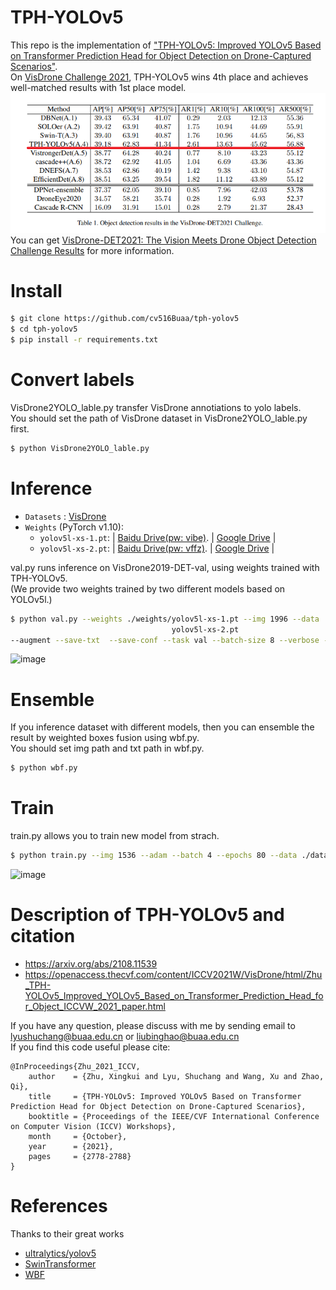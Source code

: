 # TPH-YOLOv5
This repo is the implementation of ["TPH-YOLOv5: Improved YOLOv5 Based on Transformer Prediction Head for Object Detection on Drone-Captured Scenarios"](https://openaccess.thecvf.com/content/ICCV2021W/VisDrone/html/Zhu_TPH-YOLOv5_Improved_YOLOv5_Based_on_Transformer_Prediction_Head_for_Object_ICCVW_2021_paper.html).   
On [VisDrone Challenge 2021](http://aiskyeye.com/), TPH-YOLOv5 wins 4th place and achieves well-matched results with 1st place model.
![image](images/result.png)  
You can get [VisDrone-DET2021: The Vision Meets Drone Object Detection Challenge Results](https://openaccess.thecvf.com/content/ICCV2021W/VisDrone/html/Cao_VisDrone-DET2021_The_Vision_Meets_Drone_Object_Detection_Challenge_Results_ICCVW_2021_paper.html) for more information.

# Install
```bash
$ git clone https://github.com/cv516Buaa/tph-yolov5
$ cd tph-yolov5
$ pip install -r requirements.txt
```
# Convert labels
VisDrone2YOLO_lable.py transfer VisDrone annotiations to yolo labels.  
You should set the path of VisDrone dataset in VisDrone2YOLO_lable.py first.
```bash
$ python VisDrone2YOLO_lable.py
```

# Inference
* `Datasets` : [VisDrone](http://aiskyeye.com/download/object-detection-2/)
* `Weights` (PyTorch
v1.10): 
    * `yolov5l-xs-1.pt`:  | [Baidu Drive(pw: vibe)](https://pan.baidu.com/s/1APETgMoeCOvZi1GsBZERrg). |  [Google Drive](https://drive.google.com/file/d/1nGeKl3qOa26v3haGSDmLjeA0cjDD9p61/view?usp=sharing) |
    * `yolov5l-xs-2.pt`:  | [Baidu Drive(pw: vffz)](https://pan.baidu.com/s/19S84EevP86yJIvnv9KYXDA). |  [Google Drive](https://drive.google.com/file/d/1VmORvxNtvMVMvmY7cCwvp0BoL6L3RGiq/view?usp=sharing) |
    
val.py runs inference on VisDrone2019-DET-val, using weights trained with TPH-YOLOv5.  
(We provide two weights trained by two different models based on YOLOv5l.)

```bash
$ python val.py --weights ./weights/yolov5l-xs-1.pt --img 1996 --data ./data/VisDrone.yaml
                                    yolov5l-xs-2.pt
--augment --save-txt  --save-conf --task val --batch-size 8 --verbose --name v5l-xs
```
![image](detect.png)

# Ensemble
If you inference dataset with different models, then you can ensemble the result by weighted boxes fusion using wbf.py.  
You should set img path and txt path in wbf.py.
```bash
$ python wbf.py
```

# Train
train.py allows you to train new model from strach.
```bash
$ python train.py --img 1536 --adam --batch 4 --epochs 80 --data ./data/VisDrone.yaml --weights yolov5l.pt --hy data/hyps/hyp.VisDrone.yaml --cfg models/yolov5l-xs-tph.yaml --name v5l-xs-tph
```
![image](train.png)  

# Description of TPH-YOLOv5 and citation
- https://arxiv.org/abs/2108.11539
- https://openaccess.thecvf.com/content/ICCV2021W/VisDrone/html/Zhu_TPH-YOLOv5_Improved_YOLOv5_Based_on_Transformer_Prediction_Head_for_Object_ICCVW_2021_paper.html  

If you have any question, please discuss with me by sending email to lyushuchang@buaa.edu.cn or liubinghao@buaa.edu.cn  
If you find this code useful please cite:
```
@InProceedings{Zhu_2021_ICCV,
    author    = {Zhu, Xingkui and Lyu, Shuchang and Wang, Xu and Zhao, Qi},
    title     = {TPH-YOLOv5: Improved YOLOv5 Based on Transformer Prediction Head for Object Detection on Drone-Captured Scenarios},
    booktitle = {Proceedings of the IEEE/CVF International Conference on Computer Vision (ICCV) Workshops},
    month     = {October},
    year      = {2021},
    pages     = {2778-2788}
}
```

# References
Thanks to their great works
* [ultralytics/yolov5](https://github.com/ultralytics/yolov5)
* [SwinTransformer](https://github.com/microsoft/Swin-Transformer)
* [WBF](https://github.com/ZFTurbo/Weighted-Boxes-Fusion)
